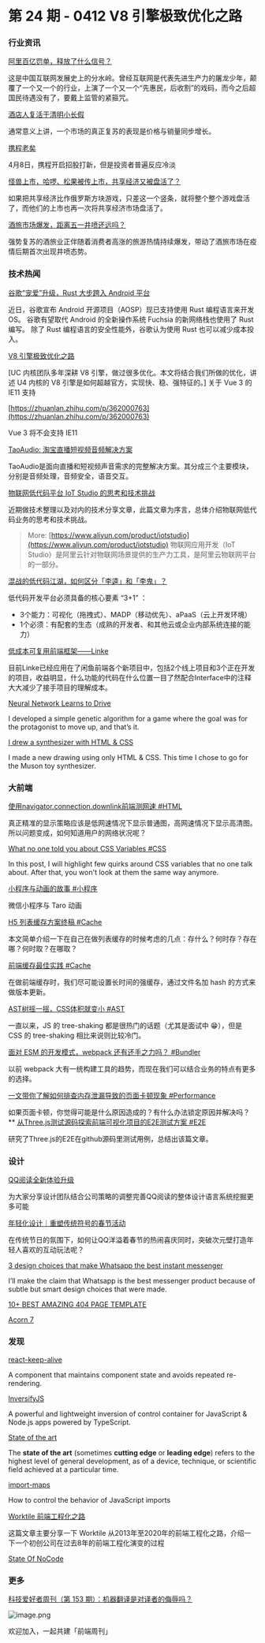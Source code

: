 # 第 24 期 - 0412 V8 引擎极致优化之路
### 行业资讯
[阿里百亿罚单，释放了什么信号？](https://mp.weixin.qq.com/s/AT1kiYMf0E1UCUksfO1SqQ)

这是中国互联网发展史上的分水岭。曾经互联网是代表先进生产力的屠龙少年，颠覆了一个又一个的行业，上演了一个又一个“先惠民，后收割”的戏码，而今之后超国民待遇没有了，要戴上监管的紧箍咒。

[酒店人复活于清明小长假](https://mp.weixin.qq.com/s/B1cs-pKmFS2HjVn-1Urn_g)

通常意义上讲，一个市场的真正复苏的表现是价格与销量同步增长。

[携程老矣](https://mp.weixin.qq.com/s/CYZPt8RoGVYh0QVd5zzxAQ)

4月8日，携程开启招股打新，但是投资者普遍反应冷淡

[怪兽上市，哈啰、松果被传上市，共享经济又被盘活了？](https://mp.weixin.qq.com/s/xdAqveGRSNFMXdKvmArjvw)

如果把共享经济比作俄罗斯方块游戏，只差这一个竖条，就将整个整个游戏盘活了，而他们的上市也再一次将共享经济市场盘活了。

[酒旅市场爆发，距离五一井喷还远吗？](https://mp.weixin.qq.com/s/0Uls3BhH5EAX-PPF2Pglwg)

强势复苏的酒旅业正伴随着消费者高涨的旅游热情持续爆发，带动了酒旅市场在疫情后期首次出现井喷态势。

### 技术热闻
[谷歌“宠爱”升级，Rust 大步跨入 Android 平台](https://mp.weixin.qq.com/s/90QxczkGwdE48ScalA_PKg)

近日，谷歌宣布 Android 开源项目（AOSP）现已支持使用 Rust 编程语言来开发 OS。
谷歌有望取代 Android 的全新操作系统 Fuchsia 的新网络栈也使用了 Rust 编写。
除了 Rust 编程语言的安全性能外，谷歌认为使用 Rust 也可以减少成本投入。

[V8 引擎极致优化之路](https://mp.weixin.qq.com/s/zJL_98Pp0Gx1ixeZB46sRA)

[UC 内核团队多年深耕 V8 引擎，做过很多优化。本文将结合我们所做的优化，讲述 U4 内核的 V8 引擎是如何超越官方，实现快、稳、强特征的。] 关于 Vue 3 的 IE11 支持

[https://zhuanlan.zhihu.com/p/362000763](https://zhuanlan.zhihu.com/p/362000763)

Vue 3 将不会支持 IE11

[TaoAudio: 淘宝直播短视频音频解决方案](https://mp.weixin.qq.com/s/YExt0D_7hUt-GMUsr-AK8A)

TaoAudio是面向直播和短视频声音需求的完整解决方案。其分成三个主要模块，分别是音频处理，音频安全，语音交互。

[物联网低代码平台 IoT Studio 的思考和技术挑战](https://mp.weixin.qq.com/s/xJj7WKjvixwCL_2w_X2RmA)

近期做技术整理以及对内的技术分享文章，此篇文章为序言，总体介绍物联网低代码业务的思考和技术挑战。
> More: [https://www.aliyun.com/product/iotstudio](https://www.aliyun.com/product/iotstudio)
> 物联网应用开发（IoT Studio）是阿里云针对物联网场景提供的生产力工具，是阿里云物联网平台的一部分。


[混战的低代码江湖，如何区分「李逵」和「李鬼」？](https://mp.weixin.qq.com/s/TC3xP-qQzQflU2_VpDHQTQ)

低代码开发平台必须具备的核心要素 “3+1” ：

- 3个能力：可视化（拖拽式）、MADP（移动优先）、aPaaS（云上开发环境）
- 1个必须：有配套的生态（成熟的开发者、和其他云或企业内部系统连接的能力）

[低成本可复用前端框架——Linke](https://mp.weixin.qq.com/s/uv_h2cePAEVo6zElKVdL1A)

目前Linke已经应用在了闲鱼前端各个新项目中，包括2个线上项目和3个正在开发的项目，收益明显，什么功能的代码在什么位置一目了然配合Interface中的注释大大减少了接手项目的理解成本。

[Neural Network Learns to Drive](https://codeheir.com/2021/04/10/neural-network-learns-to-drive/)

I developed a simple genetic algorithm for a game where the goal was for the protagonist to move up, and that’s it.

[I drew a synthesizer with HTML & CSS](https://dev.to/fossheim/i-drew-a-synthesizer-with-html-css-53f)

I made a new drawing using only HTML & CSS. This time I chose to go for the Muson toy synthesizer.

### 大前端
[使用navigator.connection.downlink前端测网速 #HTML](https://www.zhangxinxu.com/wordpress/2021/04/navigator-connection-downlink/)

真正精准的显示策略应该是低网速情况下显示普通图，高网速情况下显示高清图。所以问题变成，如何知道用户的网络状况呢？

[What no one told you about CSS Variables #CSS](https://dev.to/afif/what-no-one-told-you-about-css-variables-553o)

In this post, I will highlight few quirks around CSS variables that no one talk about. After that, you won't look at them the same way anymore.

[小程序与动画的故事 #小程序](https://aotu.io/notes/2021/04/09/the-story-of-miniprogram-and-animation/)

微信小程序与 Taro 动画

[H5 列表缓存方案终稿 #Cache](https://www.zoo.team/article/h5-list-buffer)

本文简单介绍一下在自己在做列表缓存的时候考虑的几点：存什么？何时存？存在哪？何时取？在哪取？

[前端缓存最佳实践 #Cache](https://mp.weixin.qq.com/s/EyQKu3I_B71XKAzNWRKSgw)

在做前端缓存时，我们尽可能设置长时间的强缓存，通过文件名加 hash 的方式来做版本更新。

[AST树摇一摇，CSS体积就变小 #AST](https://mp.weixin.qq.com/s/oY8nUAjw1-5_AnKBEw0nkA)

一直以来，JS 的 tree-shaking 都是很热门的话题（尤其是面试中 😁），但是 CSS 的 tree-shaking 相比来说则比较冷门。

[面对 ESM 的开发模式，webpack 还有还手之力吗？ #Bundler](https://mp.weixin.qq.com/s/XFlCdjOslEB3O947fJn00g)

以前 webpack 大有一统构建工具的趋势，而现在我们可以结合业务的特点有更多的选择。

[一文带你了解如何排查内存泄漏导致的页面卡顿现象 #Performance](https://mp.weixin.qq.com/s/SuMISsdlxphQtrqKqIGoig)

如果页面卡顿，你觉得可能是什么原因造成的？有什么办法锁定原因并解决吗？
**
[从Three.js测试源码探索前端可视化项目的E2E测试方案 #E2E](https://mp.weixin.qq.com/s/nNzMgc7U8M1cO-h6r0oHSA)

研究了Three.js的E2E在github源码里测试用例，总结出该篇文章。

### 设计
[QQ阅读全新体验升级](https://mp.weixin.qq.com/s/imqzV22e5PTsOupGevY8Ew)

为大家分享设计团队结合公司策略的调整完善QQ阅读的整体设计语言系统挖掘更多可能

[年轻化设计｜重塑传统符号的春节活动](https://mp.weixin.qq.com/s/K7USWY2WqurrFFf_nbasxw)

在传统节日的氛围下，如何让QQ洋溢着春节的热闹喜庆同时，突破次元壁打造年轻人喜欢的互动玩法呢？

[3 design choices that make Whatsapp the best instant messenger](https://uxplanet.org/3-design-choices-that-make-whatsapp-the-best-instant-messenger-edaa433d92de)

I’ll make the claim that Whatsapp is the best messenger product because of subtle but smart design choices that were made.

[10+ BEST AMAZING 404 PAGE TEMPLATE](https://dev.to/mike37/10-best-amazing-404-page-template-2leb)


[Acorn 7](https://flyingmeat.com/acorn/)


### 发现
[react-keep-alive](https://github.com/StructureBuilder/react-keep-alive)

A component that maintains component state and avoids repeated re-rendering.

[InversifyJS](https://github.com/inversify/InversifyJS)

A powerful and lightweight inversion of control container for JavaScript & Node.js apps powered by TypeScript.

[State of the art](https://en.wikipedia.org/wiki/State_of_the_art)

The **state of the art** (sometimes **cutting edge** or **leading edge**) refers to the highest level of general development, as of a device, technique, or scientific field achieved at a particular time.

[import-maps](https://github.com/wicg/import-maps)

How to control the behavior of JavaScript imports

[Worktile 前端工程化之路](https://zhuanlan.zhihu.com/p/359734011)

这篇文章主要分享一下 Worktile 从2013年至2020年的前端工程化之路，介绍一下一个初创公司在过去8年的前端工程化演变的过程

[State Of NoCode](https://www.nocodejournal.com/state-of-nocode)


### 更多

[科技爱好者周刊（第 153 期）：机器翻译是对译者的侮辱吗？](http://www.ruanyifeng.com/blog/2021/04/weekly-issue-153.html)

![image.png](https://cdn.nlark.com/yuque/0/2020/png/85771/1605930034828-7fc81343-651f-4a15-8465-eebe5a23cf61.png#align=left&display=inline&height=31&margin=%5Bobject%20Object%5D&name=image.png&originHeight=90&originWidth=2186&size=14325&status=done&style=none&width=746)


欢迎加入，一起共建「前端周刊」
